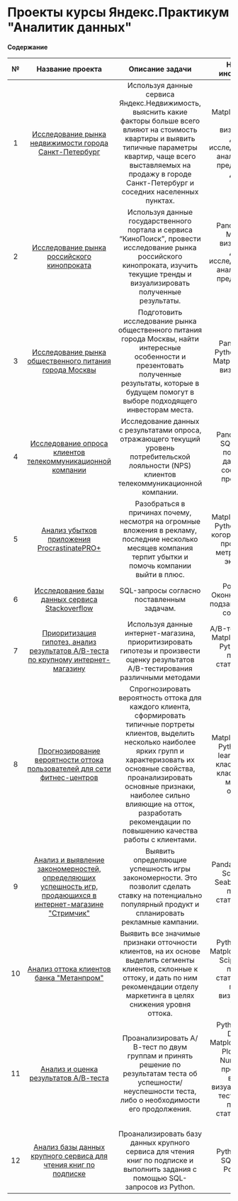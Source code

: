 # Проекты курсы Яндекс.Практикум "Аналитик данных"

**Содержание**

№|Название проекта| Описание задачи| Навыки и инструменты
:--:|:-----:|:----:|:----:
1| [Исследование рынка недвижимости города Санкт-Петербург](https://github.com/IrinaBurceva/Yandex-Praktikum-Data-Analist/tree/master/01_Исследование%20рынка%20недвижимости%20города%20Санкт-Петербург)|Используя данные сервиса Яндекс.Недвижимость, выяснить какие факторы больше всего влияют на стоимость квартиры и выявить типичные параметры квартир, чаще всего выставляемых на продажу в городе Санкт-Петербург и соседних населенных пунктах.|Matplotlib, Pandas, Python, визуализация данных, исследовательский анализ данных, предобработка данных.
2|[Исследование рынка российского кинопроката](https://github.com/IrinaBurceva/Yandex-Praktikum-Data-Analist/tree/master/02_Исследование%20рынка%20российского%20кинопроката)|Используя данные государственного портала и сервиса “КиноПоиск”, провести исследование рынка российского кинопроката, изучить текущие тренды и визуализировать полученные результаты.|Pandas, Python, Matplotlib, визуализация данных, исследовательский анализ данных, предобработка данных
3|[Исследование рынка общественного питания города Москвы](https://github.com/IrinaBurceva/Yandex-Praktikum-Data-Analist/tree/master/03_Исследование%20рынка%20общественного%20питания%20города%20Москвы)|Подготовить исследование рынка общественного питания города Москвы, найти интересные особенности и презентовать полученные результаты, которые в будущем помогут в выборе подходящего инвесторам места.|Pandas, Plotly, Python, Seaborn, Matplotlib, Folium, визуализация данных
4|[Исследование опроса клиентов телекоммуникационной компании](https://github.com/IrinaBurceva/Yandex-Praktikum-Data-Analist/tree/master/04_Исследование%20опроса%20клиентов%20телекоммуникационной%20компании)|Исследование данных с результатами опроса, отражающего текущий уровень потребительской лояльности (NPS) клиентов телекоммуникационной компании.|Pandas, Python, SQL, Tableau, построение дашбордов, составление презентаций
5|[Анализ убытков приложения ProcrastinatePRO+](https://github.com/IrinaBurceva/Yandex-Praktikum-Data-Analist/tree/master/05_Анализ%20убытков%20приложения%20ProcrastinatePRO%2B)|Разобраться в причинах почему, несмотря на огромные вложения в рекламу, последние несколько месяцев компания терпит убытки и помочь компании выйти в плюс.|Matplotlib, Pandas, Python, Seaborn, когортный анализ, продуктовые метрики, юнит-экономика
6|[Исследование базы данных сервиса Stackoverflow](https://github.com/IrinaBurceva/Yandex-Praktikum-Data-Analist/tree/master/06_Исследование%20базы%20данных%20сервиса%20Stackoverflow)|SQL-запросы согласно поставленным задачам.|PostgreSQL, Oконные функции, подзапросы, JOIN-соединения
7|[Приоритизация гипотез, анализ результатов А/В-теста по крупному интернет-магазину](https://github.com/IrinaBurceva/Yandex-Praktikum-Data-Analist/tree/master/07_Приоритизация%20гипотез%2C%20анализ%20результатов%20А-В-теста%20по%20крупному%20интернет-магазину)|Используя данные интернет-магазина, приоритизировать гипотезы и произвести оценку результатов A/B-тестирования различными методами|A/B-тестирование, Matplotlib, Pandas, Python, SciPy, проверка статистических гипотез
8|[Прогнозирование вероятности оттока пользователей для сети фитнес-центров](https://github.com/IrinaBurceva/Yandex-Praktikum-Data-Analist/tree/master/08_Прогнозирование%20вероятности%20оттока%20пользователей%20для%20сети%20фитнес-центров)| Спрогнозировать вероятность оттока для каждого клиента, сформировать типичные портреты клиентов, выделить несколько наиболее ярких групп и характеризовать их основные свойства, проанализировать основные признаки, наиболее сильно влияющие на отток, разработать рекомендации по повышению качества работы с клиентами.|Matplotlib, Pandas, Python, Scikit-learn, Seaborn, классификация, кластеризация, машинное обучение
9|[Анализ и выявление закономерностей, определяющих успешность игр, продающихся в интернет-магазине "Стримчик"](https://github.com/IrinaBurceva/Yandex-Praktikum-Data-Analist/tree/master/09_Анализ%20и%20выявление%20закономерностей%2C%20определяющих%20успешность%20игр%2C%20продающихся%20в%20интернет-магазине%20%22Стримчик%22)|Выявить определяющие успешность игры закономерности. Это позволит сделать ставку на потенциально популярный продукт и спланировать рекламные кампании.|Pandas, Matplotlib, Scipy, Plotly, Seaborn, Python, проверка статистических гипотез
10|[Анализ оттока клиентов банка "Метанпром"](https://github.com/IrinaBurceva/Yandex-Praktikum-Data-Analist/tree/master/10_Анализ%20оттока%20клиентов%20банка%20%22Метанпром%22)|Выявить все значимые признаки отточности клиентов, на их основе выделить сегменты клиентов, склонные к оттоку, и дать по ним рекомендации отделу маркетинга в целях снижения уровня оттока.|Python, Pandas, Matplotlib, Seaborn, Scipy, Numpy, проверка статистических гипотез, визуализация, Tableau
11|[Анализ и оценка результатов А/В-теста](https://github.com/IrinaBurceva/Yandex-Praktikum-Data-Analist/tree/master/11_Анализ%20и%20оценка%20результатов%20А-В-теста)|Проанализировать А/В-тест по двум группам и принять решение по результатам теста об успешности/неуспешности теста, либо о необходимости его продолжения.|Python, Pandas, Datetime, Matplotlib, Seaborn, Plotly, SciPy, NumPy, Math, продуктовая воронка, визуализация, А/В тестирование, проверка статистических гипотез 
12|[Анализ базы данных крупного сервиса для чтения книг по подписке](12_final_project_SQL)|Проанализировать базу данных крупного сервиса для чтения книг по подписке и выполнить задания с помощью SQL-запросов из Python.|Python, Pandas, SQLAlchemy, PostgreSQL

